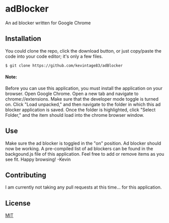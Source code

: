 # adBlocker
An ad blocker written for Google Chrome


## Installation
You could clone the repo, click the download button, or just copy/paste the code into your code editor; it's only a few files. 

```bash
$ git clone https://github.com/kevintage83/adBlocker
```

#### Note: 
Before you can use this application, you must install the application on your browser. Open Google Chrome. Open a new tab and navigate to chrome://extensions. Make sure that the developer mode toggle is turned on. Click "Load unpacked," and then navigate to the folder in which this ad blocker application is saved. Once the folder is highlighted, click "Select Folder," and the item should load into the chrome browser window. 

## Use
Make sure the ad blocker is toggled in the "on" position. Ad blocker should now be working. A pre-compiled list of ad blockers can be found in the backgound.js file of this application. Feel free to add or remove items as you see fit. Happy browsing! 
-Kevin

## Contributing
I am currently not taking any pull requests at this time... for this application. 

## License
[MIT](https://choosealicense.com/licenses/mit/)
